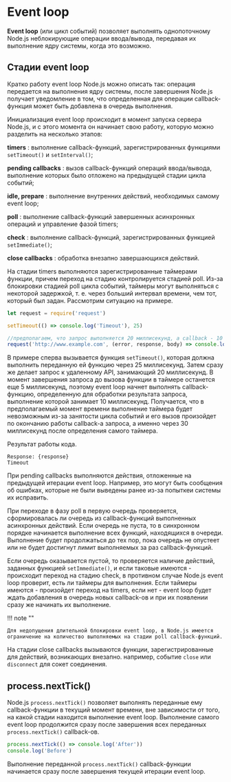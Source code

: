 # Event loop

**Event loop** (или цикл событий) позволяет выполнять однопоточному Node.js неблокирующие операции ввода/вывода, передавая их выполнение ядру системы, когда это возможно.

## Стадии event loop

Кратко работу event loop Node.js можно описать так: операция передается на выполнения ядру системы, после завершения Node.js получает уведомление в том, что определенная для операции callback-функция может быть добавлена в очередь выполнения.

Инициализация event loop происходит в момент запуска сервера Node.js, и с этого момента он начинает свою работу, которую можно разделить на несколько этапов:

**timers**
: выполнение callback-функций, зарегистрированных функциями `setTimeout()` и `setInterval()`;

**pending callbacks**
: вызов callback-функций операций ввода/вывода, выполнение которых было отложено на предыдущей стадии цикла событий;

**idle, prepare**
: выполнение внутренних действий, необходимых самому event loop;

**poll**
: выполнение callback-функций завершенных асинхронных операций и управление фазой timers;

**check**
: выполнение callback-функций, зарегистрированных функцией `setImmediate()`;

**close callbacks**
: обработка внезапно завершающихся действий.

На стадии timers выполняются зарегистрированные таймерами функции, причем переход на стадию контролируется стадией poll. Из-за блокировки стадией poll цикла событий, таймеры могут выполняться с некоторой задержкой, т. е. через больший интервал времени, чем тот, который был задан. Рассмотрим ситуацию на примере.

```js
let request = require('request')

setTimeout(() => console.log('Timeout'), 25)

//предполагаем, что запрос выполняется 20 миллисекунд, а callback - 10 миллисекунд
request('http://www.example.com', (error, response, body) => console.log('Response: ', response))
```

В примере сперва вызывается функция `setTimeout()`, которая должна выполнить переданную ей функцию через 25 миллисекунд. Затем сразу же делает запрос к удаленному API, занимающий 20 миллисекунд. В момент завершения запроса до вызова функции в таймере останется еще 5 миллисекунд, поэтому event loop начнет выполнять callback-функцию, определенную для обработки результата запроса, выполнение которой занимает 10 миллисекунд. Получается, что в предполагаемый момент времени выполнение таймера будет невозможным из-за занятости цикла событий и его вызов произойдет по окончанию работы callback-а запроса, а именно через 30 миллисекунд после определения самого таймера.

Результат работы кода.

```
Response: {response}
Timeout
```

При pending callbacks выполняются действия, отложенные на предыдущей итерации event loop. Например, это могут быть сообщения об ошибках, которые не были выведены ранее из-за попыткеи системы их исправить.

При переходе в фазу poll в первую очередь проверяется, сформировалась ли очередь из callback-функций выполненных асинхронных действий. Если очередь не пуста, то в синхронном порядке начинается выполнение всех функций, находящихся в очереди. Выполнение будет продолжаться до тех пор, пока очередь не опустеет или не будет достигнут лимит выполняемых за раз callback-функций.

Если очередь оказывается пустой, то проверяется наличие действий, заданных функцией `setImmediate()`, и если таковые имеются - происходит переход на стадию check, в противном случае Node.js event loop проверит, есть ли таймеры для выполнения. Если таймеры имеются - произойдет переход на timers, если нет - event loop будет ждать добавления в очередь новых callback-ов и при их появлении сразу же начинать их выполнение.

!!! note ""

    Для недопущения длительной блокировки event loop, в Node.js имеется ограничение на количество выполняемых на стадии poll callback-функций.

На стадии close callbacks вызываются функции, зарегистрированные для действий, возникающих внезапно. например, событие `close` или `disconnect` для сокет соединения.

## process.nextTick()

Node.js `process.nextTick()` позволяет выполнять переданные ему callback-функции в текущий момент времени, вне зависимости от того, на какой стадии находится выполнение event loop. Выполнение самого event loop продолжится сразу после завершения всех переданных `process.nextTick()` callback-ов.

```js
process.nextTick(() => console.log('After'))
console.log('Before')
```

Выполнение переданной `process.nextTick()` callback-функции начинается сразу после завершения текущей итерации event loop.
